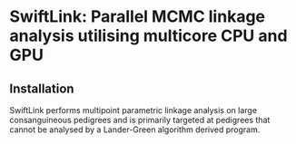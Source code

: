 SwiftLink: Parallel MCMC linkage analysis utilising multicore CPU and GPU
=============

Installation
---------


SwiftLink performs multipoint parametric linkage analysis on large consanguineous pedigrees and is primarily targeted at pedigrees that cannot be analysed by a Lander-Green algorithm derived program. 
